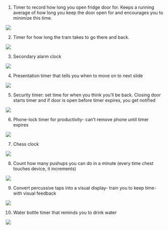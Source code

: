 1)	Timer to record how long you open fridge door for. Keeps a running average of how long you keep the door open for and encourages you to minimize this time.

![](https://github.com/MattD18/IDD-Fa18-Lab2/blob/master/Lab-Prep/IMG_2277.JPG)

2)	Timer for how long the tram takes to go there and back.

![](https://github.com/MattD18/IDD-Fa18-Lab2/blob/master/Lab-Prep/IMG_2278.JPG)

3)	Secondary alarm clock

![](https://github.com/MattD18/IDD-Fa18-Lab2/blob/master/Lab-Prep/IMG_2279.JPG)

4)	Presentation timer that tells you when to move on to next slide

![](https://github.com/MattD18/IDD-Fa18-Lab2/blob/master/Lab-Prep/IMG_2280.JPG)

5)	Security timer: set time for when you think you’ll be back. Closing door starts timer and if door is open before timer expires, you get notified 

![](https://github.com/MattD18/IDD-Fa18-Lab2/blob/master/Lab-Prep/IMG_2281.JPG)

6)	Phone-lock timer for productivity- can’t remove phone until timer expires

![](https://github.com/MattD18/IDD-Fa18-Lab2/blob/master/Lab-Prep/IMG_2282.JPG)

7)	Chess clock

![](https://github.com/MattD18/IDD-Fa18-Lab2/blob/master/Lab-Prep/IMG_2283.JPG)

8)	Count how many pushups you can do in a minute (every time chest touches device, it increments)

![](https://github.com/MattD18/IDD-Fa18-Lab2/blob/master/Lab-Prep/IMG_2284.JPG)

9)	Convert percussive taps into a visual display- train you to keep time- with visual feedback 

![](https://github.com/MattD18/IDD-Fa18-Lab2/blob/master/Lab-Prep/IMG_2285.JPG)

10)	Water bottle timer that reminds you to drink water

![](https://github.com/MattD18/IDD-Fa18-Lab2/blob/master/Lab-Prep/IMG_2286.JPG)
